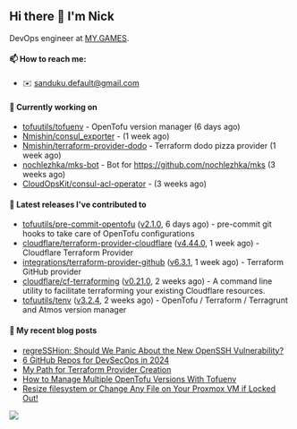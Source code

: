 ## Hi there 👋 I'm Nick

DevOps engineer at [MY.GAMES](https://my.games/).

#### 📫 How to reach me:

- ✉️ sanduku.default@gmail.com

#### 👷 Currently working on


- [tofuutils/tofuenv](https://github.com/tofuutils/tofuenv) - OpenTofu version manager (6 days ago)
- [Nmishin/consul_exporter](https://github.com/Nmishin/consul_exporter) -  (1 week ago)
- [Nmishin/terraform-provider-dodo](https://github.com/Nmishin/terraform-provider-dodo) - Terraform dodo pizza provider (1 week ago)
- [nochlezhka/mks-bot](https://github.com/nochlezhka/mks-bot) - Bot for https://github.com/nochlezhka/mks (3 weeks ago)
- [CloudOpsKit/consul-acl-operator](https://github.com/CloudOpsKit/consul-acl-operator) -  (3 weeks ago)

#### 🔭 Latest releases I've contributed to

- [tofuutils/pre-commit-opentofu](https://github.com/tofuutils/pre-commit-opentofu) ([v2.1.0](https://github.com/tofuutils/pre-commit-opentofu/releases/tag/v2.1.0), 6 days ago) - pre-commit git hooks to take care of OpenTofu configurations
- [cloudflare/terraform-provider-cloudflare](https://github.com/cloudflare/terraform-provider-cloudflare) ([v4.44.0](https://github.com/cloudflare/terraform-provider-cloudflare/releases/tag/v4.44.0), 1 week ago) - Cloudflare Terraform Provider
- [integrations/terraform-provider-github](https://github.com/integrations/terraform-provider-github) ([v6.3.1](https://github.com/integrations/terraform-provider-github/releases/tag/v6.3.1), 1 week ago) - Terraform GitHub provider
- [cloudflare/cf-terraforming](https://github.com/cloudflare/cf-terraforming) ([v0.21.0](https://github.com/cloudflare/cf-terraforming/releases/tag/v0.21.0), 2 weeks ago) - A command line utility to facilitate terraforming your existing Cloudflare resources.
- [tofuutils/tenv](https://github.com/tofuutils/tenv) ([v3.2.4](https://github.com/tofuutils/tenv/releases/tag/v3.2.4), 2 weeks ago) - OpenTofu / Terraform / Terragrunt and Atmos version manager

#### 📜 My recent blog posts
- [regreSSHion: Should We Panic About the New OpenSSH Vulnerability?](https://dzone.com/articles/what-is-the-regresshion-vulnerability)
- [6 GitHub Repos for DevSecOps in 2024](https://hackernoon.com/6-github-repos-for-devsecops-in-2024)
- [My Path for Terraform Provider Creation](https://hackernoon.com/my-path-for-terraform-provider-creation)
- [How to Manage Multiple OpenTofu Versions With Tofuenv](https://hackernoon.com/how-to-manage-multiple-opentofu-versions-with-tofuenv)
- [Resize filesystem or Change Any File on Your Proxmox VM if Locked Out!](https://hackernoon.com/resize-filesystem-or-change-any-file-on-your-proxmox-vm-if-locked-out)

![](https://komarev.com/ghpvc/?username=Nmishin&color=green)
